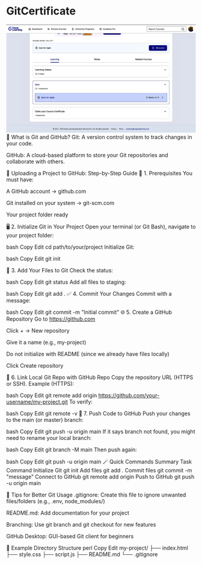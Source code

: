 # GitCertificate
<img src="https://github.com/Pavanreddyl/5215315_Levaku-Pavan-Kumar-Reddy/blob/main/351275CA-0D7B-4FEE-B9AB-BA2FCB8D37C0_1_201_a.jpeg" alt="My Image" />
🔧 What is Git and GitHub?
Git: A version control system to track changes in your code.

GitHub: A cloud-based platform to store your Git repositories and collaborate with others.

📁 Uploading a Project to GitHub: Step-by-Step Guide
🧰 1. Prerequisites
You must have:

A GitHub account → github.com

Git installed on your system → git-scm.com

Your project folder ready

🖥️ 2. Initialize Git in Your Project
Open your terminal (or Git Bash), navigate to your project folder:

bash
Copy
Edit
cd path/to/your/project
Initialize Git:

bash
Copy
Edit
git init

📝 3. Add Your Files to Git
Check the status:

bash
Copy
Edit
git status
Add all files to staging:

bash
Copy
Edit
git add .
✅ 4. Commit Your Changes
Commit with a message:

bash
Copy
Edit
git commit -m "Initial commit"
🌐 5. Create a GitHub Repository
Go to https://github.com

Click + → New repository

Give it a name (e.g., my-project)

Do not initialize with README (since we already have files locally)

Click Create repository

🔗 6. Link Local Git Repo with GitHub Repo
Copy the repository URL (HTTPS or SSH). Example (HTTPS):

bash
Copy
Edit
git remote add origin https://github.com/your-username/my-project.git
To verify:

bash
Copy
Edit
git remote -v
🚀 7. Push Code to GitHub
Push your changes to the main (or master) branch:

bash
Copy
Edit
git push -u origin main
If it says branch not found, you might need to rename your local branch:

bash
Copy
Edit
git branch -M main
Then push again:

bash
Copy
Edit
git push -u origin main
🪄 Quick Commands Summary
Task	Command
Initialize Git	git init
Add files	git add .
Commit files	git commit -m "message"
Connect to GitHub	git remote add origin <repo-url>
Push to GitHub	git push -u origin main

📌 Tips for Better Git Usage
.gitignore: Create this file to ignore unwanted files/folders (e.g., .env, node_modules/)

README.md: Add documentation for your project

Branching: Use git branch <name> and git checkout for new features

GitHub Desktop: GUI-based Git client for beginners

📁 Example Directory Structure
perl
Copy
Edit
my-project/
├── index.html
├── style.css
├── script.js
├── README.md
└── .gitignore
